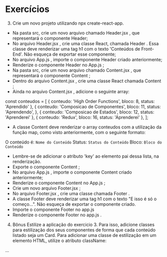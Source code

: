 # Exercícios

3. Crie um novo projeto utilizando npx create-react-app.
  * Na pasta src, crie um novo arquivo chamado Header.jsx , que representará o componente Header;
  * No arquivo Header.jsx , crie uma classe React, chamada Header . Essa classe deve renderizar uma tag h1 com o texto 'Conteúdos de Front-End'. Não esqueça de exportar esse componente;
  * No arquivo App.js , importe o componente Header criado anteriormente;
  * Renderize o componente Header no App.js ;
  * Na pasta src, crie um novo arquivo chamado Content.jsx , que representará o componente Content ;
  * Dentro do arquivo Content.jsx , crie uma classe React chamada Content ;
  * Ainda no arquivo Content.jsx , adicione o seguinte array:

  const conteudos = [
    {
      conteudo: 'High Order Functions',
      bloco: 8,
      status: 'Aprendido'
    },
    {
      conteudo: 'Composicao de Componentes',
      bloco: 11,
      status: 'Aprendendo',
    },
    {
      conteudo: 'Composicao de Estados',
      bloco: 12,
      status: 'Aprenderei'
    },
    {
      conteudo: 'Redux',
      bloco: 16,
      status: 'Aprenderei'
    },
  ];

  * A classe Content deve renderizar o array conteudos com a utilização da função map, como visto anteriormente, com o seguinte formato:

  O conteúdo é: `Nome do Conteúdo`
  Status: `Status do Conteúdo`
  Bloco: `Bloco do Conteúdo`

  * Lembre-se de adicionar o atributo 'key' ao elemento pai dessa lista, na renderização.
  * Exporte o componente Content ;
  * No arquivo App.js , importe o componente Content criado anteriormente;
  * Renderize o componente Content no App.js ;
  * Crie um novo arquivo Footer.jsx ;
  * No arquivo Footer.jsx , crie uma classe chamada Footer .
  * A classe Footer deve renderizar uma tag h1 com o texto "E isso é só o começo...". Não esqueça de exportar o componente criado.
  * Importe o componente Footer no app.js
  * Renderize o componente Footer no app.js .

4. Bônus Estilize a aplicação do exercicio 3. Para isso, adicione classes para estilização dos seus componentes de forma que cada conteúdo listado seja um Card.
Para adicionar uma classe de estilização em um elemento HTML, utilize o atributo className:

  <footer className='footer'>
    ...
  </footer>